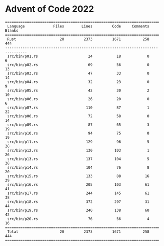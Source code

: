 # Advent of Code 2022

    ================================================================================
     Language             Files        Lines         Code     Comments       Blanks
    ================================================================================
     Rust                    20         2373         1671          258          444
    --------------------------------------------------------------------------------
     src/bin/p01.rs                       24           18            0            6
     src/bin/p02.rs                       69           56            0           13
     src/bin/p03.rs                       47           33            0           14
     src/bin/p04.rs                       32           23            0            9
     src/bin/p05.rs                       42           30            2           10
     src/bin/p06.rs                       26           20            0            6
     src/bin/p07.rs                      110           87            1           22
     src/bin/p08.rs                       72           58            0           14
     src/bin/p09.rs                       87           65            3           19
     src/bin/p10.rs                       94           75            0           19
     src/bin/p11.rs                      129           96            5           28
     src/bin/p12.rs                      130          103            1           26
     src/bin/p13.rs                      137          104            5           28
     src/bin/p14.rs                      104           76            8           20
     src/bin/p15.rs                      133           88           16           29
     src/bin/p16.rs                      205          103           61           41
     src/bin/p17.rs                      244          145           61           38
     src/bin/p18.rs                      372          297           31           44
     src/bin/p19.rs                      240          138           60           42
     src/bin/p20.rs                       76           56            4           16
    ================================================================================
     Total                   20         2373         1671          258          444
    ================================================================================
